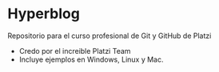 # Hyperblog
Repositorio para el curso profesional de Git y GitHub de Platzi
* Credo por el increible Platzi Team
* Incluye ejemplos en Windows, Linux y Mac.
